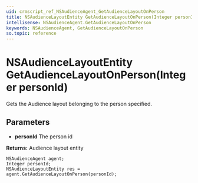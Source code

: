 ```yaml
---
uid: crmscript_ref_NSAudienceAgent_GetAudienceLayoutOnPerson
title: NSAudienceLayoutEntity GetAudienceLayoutOnPerson(Integer personId)
intellisense: NSAudienceAgent.GetAudienceLayoutOnPerson
keywords: NSAudienceAgent, GetAudienceLayoutOnPerson
so.topic: reference
---
```


# NSAudienceLayoutEntity GetAudienceLayoutOnPerson(Integer personId)

Gets the Audience layout belonging to the person specified.

## Parameters

* **personId** The person id

**Returns:** Audience layout entity

```crmscript
NSAudienceAgent agent;
Integer personId;
NSAudienceLayoutEntity res = agent.GetAudienceLayoutOnPerson(personId);
```

